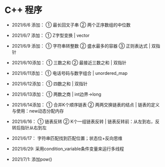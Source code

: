 # C++ 程序
* 2021/6/6 添加：	① 最长回文子串 ② 两个正序数组的中位数
* 2021/6/7 添加：	① Z字型变换 | vector
* 2021/6/9 添加：	① 字符串转整数 ② 盛水最多的容器 ③ 正则表达式 | 双指针
* 2021/6/10添加：	① 三数之和 ② 最接近三数之和 | 双指针
* 2021/6/11添加：	① 电话号码与数字组合 | unordered_map
* 2021/6/12添加：	① 四数之和 | 双指针
* 2021/6/13添加：	① 两数之商 | int边界->long
* 2021/6/14添加：  ① 合并K个顺序链表 ② 两两交换链表的结点 | 链表的定义与使用：new动态分配内存
* 2021/6/16：      ① 链表反转 ② K个一组链表反转 | 链表反转前：从左到右，反转后指针从右到左
* 2021/6/17：      字符串匹配找到匹配位置；状态位+反向思维

* 2021/6/29:       采用condition_variable条件变量来运行多线程
* 2021/7/1:        添加pow()
